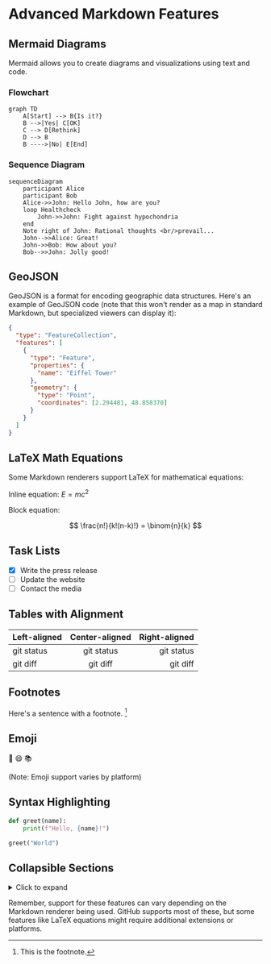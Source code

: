 # Advanced Markdown Features

## Mermaid Diagrams

Mermaid allows you to create diagrams and visualizations using text and code.

### Flowchart

```mermaid
graph TD
    A[Start] --> B{Is it?}
    B -->|Yes| C[OK]
    C --> D[Rethink]
    D --> B
    B ---->|No| E[End]
```

### Sequence Diagram

```mermaid
sequenceDiagram
    participant Alice
    participant Bob
    Alice->>John: Hello John, how are you?
    loop Healthcheck
        John->>John: Fight against hypochondria
    end
    Note right of John: Rational thoughts <br/>prevail...
    John-->>Alice: Great!
    John->>Bob: How about you?
    Bob-->>John: Jolly good!
```

## GeoJSON

GeoJSON is a format for encoding geographic data structures. Here's an example of GeoJSON code (note that this won't render as a map in standard Markdown, but specialized viewers can display it):

```json
{
  "type": "FeatureCollection",
  "features": [
    {
      "type": "Feature",
      "properties": {
        "name": "Eiffel Tower"
      },
      "geometry": {
        "type": "Point",
        "coordinates": [2.294481, 48.858370]
      }
    }
  ]
}
```

## LaTeX Math Equations

Some Markdown renderers support LaTeX for mathematical equations:

Inline equation: $E = mc^2$

Block equation:

$$
\frac{n!}{k!(n-k)!} = \binom{n}{k}
$$

## Task Lists

- [x] Write the press release
- [ ] Update the website
- [ ] Contact the media

## Tables with Alignment

| Left-aligned | Center-aligned | Right-aligned |
|:-------------|:--------------:|--------------:|
| git status   |   git status   |    git status |
| git diff     |    git diff    |      git diff |

## Footnotes

Here's a sentence with a footnote. [^1]

[^1]: This is the footnote.

## Emoji

:rocket: :smile: :books:

(Note: Emoji support varies by platform)

## Syntax Highlighting

```python
def greet(name):
    print(f"Hello, {name}!")

greet("World")
```

## Collapsible Sections

<details>
<summary>Click to expand</summary>

This content is hidden by default but can be expanded by clicking.

</details>

Remember, support for these features can vary depending on the Markdown renderer being used. GitHub supports most of these, but some features like LaTeX equations might require additional extensions or platforms.